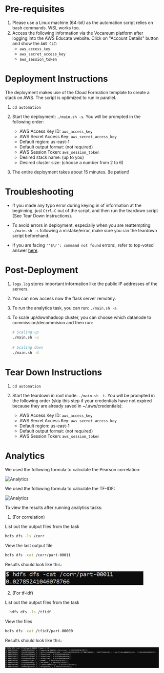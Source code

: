 # Pre-requisites

1. Please use a Linux machine (64-bit) as the automation script relies on bash commands. WSL works too.
2. Access the following information via the Vocareum platform after logging into the AWS Educate website. Click on "Account Details" button and show the `AWS CLI`:
   - `aws_access_key`
   - `aws_secret_access_key`
   - `aws_session_token`

# Deployment Instructions

The deployment makes use of the Cloud Formation template to create a stack on AWS. The script is optimized to run in parallel.

1. `cd automation`
2. Start the deployment: `./main.sh -s`. You will be prompted in the following order:

   - AWS Access Key ID: `aws_access_key`
   - AWS Secret Access Key: `aws_secret_access_key`
   - Default region: us-east-1
   - Default output format: (not required)
   - AWS Session Token: `aws_session_token`
   - Desired stack name: (up to you)
   - Desired cluster size: (choose a number from 2 to 6)

3. The entire deployment takes about 15 minutes. Be patient!

# Troubleshooting

- If you made any typo error during keying in of information at the beginning, just `Ctrl-C` out of the script, and then run the teardown script (See Tear Down Instructions).
- To avoid errors in deployment, especially when you are reattempting `./main.sh -s` following a mistake/error, make sure you ran the teardown script beforehand.

- If you are facing `''$\r': command not found` errors:, refer to top-voted answer [here](https://askubuntu.com/questions/966488/how-do-i-fix-r-command-not-found-errors-running-bash-scripts-in-wsl).

# Post-Deployment

1. `logs.log` stores important information like the public IP addresses of the servers.
2. You can now access now the flask server remotely.
3. To run the analytics task, you can run: `./main.sh -a`
4. To scale up/downhadoop cluster, you can choose which datanode to commission/decommision and then run:

   ```bash
   # Scaling up
   ./main.sh -u

   # Scaling down
   ./main.sh -d
   ```

# Tear Down Instructions

1. `cd automation`
2. Start the teardown in root mode: `./main.sh -t`. You will be prompted in the following order (skip this step if your credentials have not expired because they are already saved in ~/.aws/credentials):

   - AWS Access Key ID: `aws_access_key`
   - AWS Secret Access Key: `aws_secret_access_key`
   - Default region: us-east-1
   - Default output format: (not required)
   - AWS Session Token: `aws_session_token`

# Analytics

We used the following formula to calculate the Pearson correlation:

![Analytics](https://www.statisticshowto.com/wp-content/uploads/2009/11/pearsons-300x156.gif)

We used the following formula to calculate the TF-IDF:

![Analytics](https://lh3.googleusercontent.com/proxy/_MXfBwOZLoBgtKAxDgkQaUvt6NYrA6VXvFkvbM-MfykHvJquZYLtuFj0rSugXbllFv04i5jSaQQQN07SC78UvEba6aZHopFfL_puOdEntNfcQfVKeldff7fTLxylrZDiieLgdNHp37s)

To view the results after running analytics tasks:

1. (For correlation)

List out the output files from the task

```bash
hdfs dfs -ls /corr
```

View the last output file

```bash
hdfs dfs -cat /corr/part-00011
```

Results should look like this:

![Analytics](/automation/results/correlation.jpg)

2. (For tf-idf)

List out the output files from the task
 ```bash
   hdfs dfs -ls /tfidf
 ```
View the files

```bash
hdfs dfs -cat /tfidf/part-00000
```

Results should look like this:

![Analytics](results/tfidf.jpg)





